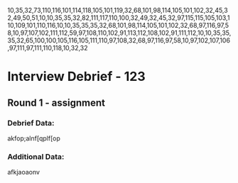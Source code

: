 10,35,32,73,110,116,101,114,118,105,101,119,32,68,101,98,114,105,101,102,32,45,32,49,50,51,10,10,35,35,32,82,111,117,110,100,32,49,32,45,32,97,115,115,105,103,110,109,101,110,116,10,10,35,35,35,32,68,101,98,114,105,101,102,32,68,97,116,97,58,10,97,107,102,111,112,59,97,108,110,102,91,113,112,108,102,91,111,112,10,10,35,35,35,32,65,100,100,105,116,105,111,110,97,108,32,68,97,116,97,58,10,97,102,107,106,97,111,97,111,110,118,10,32,32


# Interview Debrief - 123

## Round 1 - assignment

### Debrief Data:
akfop;alnf[qplf[op

### Additional Data:
afkjaoaonv
  
